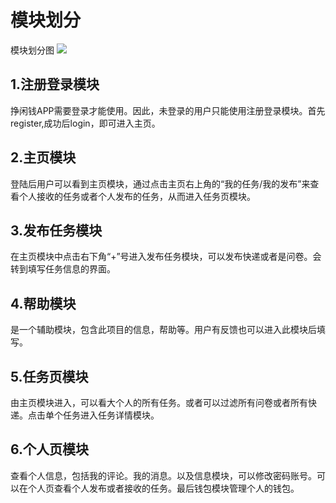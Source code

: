 # 模块划分

模块划分图
![](https://github.com/sysu620/sysu620/blob/master/Design/module.jpg)

## 1.注册登录模块
挣闲钱APP需要登录才能使用。因此，未登录的用户只能使用注册登录模块。首先register,成功后login，即可进入主页。

## 2.主页模块
登陆后用户可以看到主页模块，通过点击主页右上角的“我的任务/我的发布”来查看个人接收的任务或者个人发布的任务，从而进入任务页模块。

## 3.发布任务模块
在主页模块中点击右下角“+”号进入发布任务模块，可以发布快递或者是问卷。会转到填写任务信息的界面。

## 4.帮助模块
是一个辅助模块，包含此项目的信息，帮助等。用户有反馈也可以进入此模块后填写。

## 5.任务页模块
由主页模块进入，可以看大个人的所有任务。或者可以过滤所有问卷或者所有快递。点击单个任务进入任务详情模块。

## 6.个人页模块
查看个人信息，包括我的评论。我的消息。以及信息模块，可以修改密码账号。可以在个人页查看个人发布或者接收的任务。最后钱包模块管理个人的钱包。


